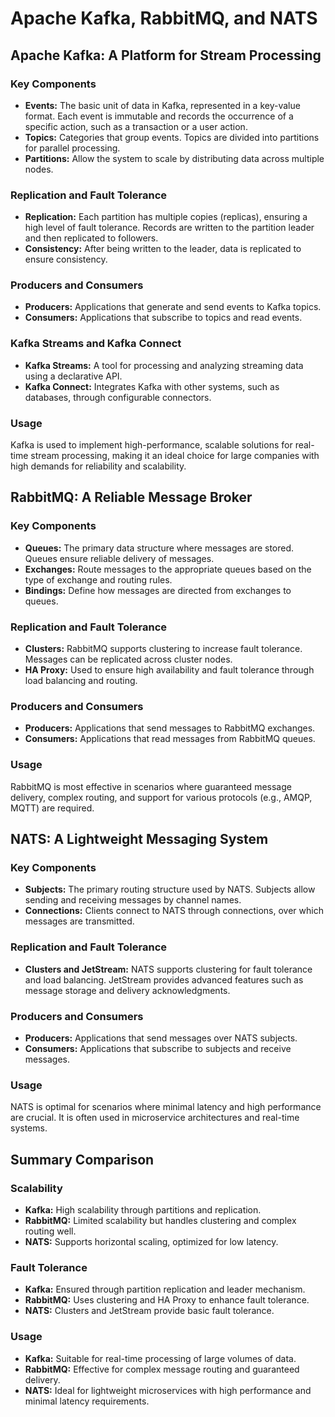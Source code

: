 # Apache Kafka, RabbitMQ, and NATS

## Apache Kafka: A Platform for Stream Processing

### Key Components

- **Events:** The basic unit of data in Kafka, represented in a key-value format. Each event is immutable and records the occurrence of a specific action, such as a transaction or a user action.
- **Topics:** Categories that group events. Topics are divided into partitions for parallel processing.
- **Partitions:** Allow the system to scale by distributing data across multiple nodes.

### Replication and Fault Tolerance

- **Replication:** Each partition has multiple copies (replicas), ensuring a high level of fault tolerance. Records are written to the partition leader and then replicated to followers.
- **Consistency:** After being written to the leader, data is replicated to ensure consistency.

### Producers and Consumers

- **Producers:** Applications that generate and send events to Kafka topics.
- **Consumers:** Applications that subscribe to topics and read events.

### Kafka Streams and Kafka Connect

- **Kafka Streams:** A tool for processing and analyzing streaming data using a declarative API.
- **Kafka Connect:** Integrates Kafka with other systems, such as databases, through configurable connectors.

### Usage

Kafka is used to implement high-performance, scalable solutions for real-time stream processing, making it an ideal choice for large companies with high demands for reliability and scalability.

## RabbitMQ: A Reliable Message Broker

### Key Components

- **Queues:** The primary data structure where messages are stored. Queues ensure reliable delivery of messages.
- **Exchanges:** Route messages to the appropriate queues based on the type of exchange and routing rules.
- **Bindings:** Define how messages are directed from exchanges to queues.

### Replication and Fault Tolerance

- **Clusters:** RabbitMQ supports clustering to increase fault tolerance. Messages can be replicated across cluster nodes.
- **HA Proxy:** Used to ensure high availability and fault tolerance through load balancing and routing.

### Producers and Consumers

- **Producers:** Applications that send messages to RabbitMQ exchanges.
- **Consumers:** Applications that read messages from RabbitMQ queues.

### Usage

RabbitMQ is most effective in scenarios where guaranteed message delivery, complex routing, and support for various protocols (e.g., AMQP, MQTT) are required.

## NATS: A Lightweight Messaging System

### Key Components

- **Subjects:** The primary routing structure used by NATS. Subjects allow sending and receiving messages by channel names.
- **Connections:** Clients connect to NATS through connections, over which messages are transmitted.

### Replication and Fault Tolerance

- **Clusters and JetStream:** NATS supports clustering for fault tolerance and load balancing. JetStream provides advanced features such as message storage and delivery acknowledgments.

### Producers and Consumers

- **Producers:** Applications that send messages over NATS subjects.
- **Consumers:** Applications that subscribe to subjects and receive messages.

### Usage

NATS is optimal for scenarios where minimal latency and high performance are crucial. It is often used in microservice architectures and real-time systems.

## Summary Comparison

### Scalability

- **Kafka:** High scalability through partitions and replication.
- **RabbitMQ:** Limited scalability but handles clustering and complex routing well.
- **NATS:** Supports horizontal scaling, optimized for low latency.

### Fault Tolerance

- **Kafka:** Ensured through partition replication and leader mechanism.
- **RabbitMQ:** Uses clustering and HA Proxy to enhance fault tolerance.
- **NATS:** Clusters and JetStream provide basic fault tolerance.

### Usage

- **Kafka:** Suitable for real-time processing of large volumes of data.
- **RabbitMQ:** Effective for complex message routing and guaranteed delivery.
- **NATS:** Ideal for lightweight microservices with high performance and minimal latency requirements.
